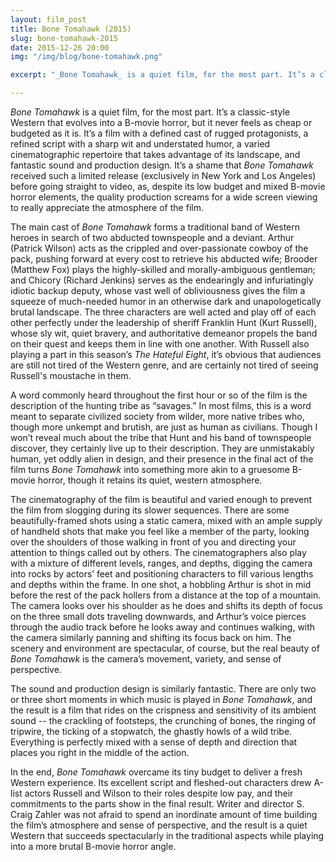 ```yaml
---
layout: film_post
title: Bone Tomahawk (2015)
slug: bone-tomahawk-2015
date: 2015-12-26 20:00
img: "/img/blog/bone-tomahawk.png"

excerpt: "_Bone Tomahawk_ is a quiet film, for the most part. It’s a classic-style Western that evolves into a B-movie horror, but it never feels as cheap or budgeted as it is. It’s a film with a defined cast of rugged protagonists, a refined script with a sharp wit and understated humor, a varied cinematographic repertoire that takes advantage of its landscape, and fantastic sound and production design."

---
```


_Bone Tomahawk_ is a quiet film, for the most part. It’s a classic-style Western that evolves into a B-movie horror, but it never feels as cheap or budgeted as it is. It’s a film with a defined cast of rugged protagonists, a refined script with a sharp wit and understated humor, a varied cinematographic repertoire that takes advantage of its landscape, and fantastic sound and production design. It’s a shame that _Bone Tomahawk_ received such a limited release (exclusively in New York and Los Angeles) before going straight to video, as, despite its low budget and mixed B-movie horror elements, the quality production screams for a wide screen viewing to really appreciate the atmosphere of the film.

The main cast of _Bone Tomahawk_ forms a traditional band of Western heroes in search of two abducted townspeople and a deviant. Arthur (Patrick Wilson) acts as the crippled and over-passionate cowboy of the pack, pushing forward at every cost to retrieve his abducted wife; Brooder (Matthew Fox) plays the highly-skilled and morally-ambiguous gentleman; and Chicory (Richard Jenkins) serves as the endearingly and infuriatingly idiotic backup deputy, whose vast well of obliviousness gives the film a squeeze of much-needed humor in an otherwise dark and unapologetically brutal landscape. The three characters are well acted and play off of each other perfectly under the leadership of sheriff Franklin Hunt (Kurt Russell), whose sly wit, quiet bravery, and authoritative demeanor propels the band on their quest and keeps them in line with one another. With Russell also playing a part in this season’s _The Hateful Eight_, it’s obvious that audiences are still not tired of the Western genre, and are certainly not tired of seeing Russell's moustache in them.

A word commonly heard throughout the first hour or so of the film is the description of the hunting tribe as “savages.” In most films, this is a word meant to separate civilized society from wilder, more native tribes who, though more unkempt and brutish, are just as human as civilians. Though I won’t reveal much about the tribe that Hunt and his band of townspeople discover, they certainly live up to their description. They are unmistakably human, yet oddly alien in design, and their presence in the final act of the film turns _Bone Tomahawk_ into something more akin to a gruesome B-movie horror, though it retains its quiet, western atmosphere.

The cinematography of the film is beautiful and varied enough to prevent the film from slogging during its slower sequences. There are some beautifully-framed shots using a static camera, mixed with an ample supply of handheld shots that make you feel like a member of the party, looking over the shoulders of those walking in front of you and directing your attention to things called out by others. The cinematographers also play with a mixture of different levels, ranges, and depths, digging the camera into rocks by actors’ feet and positioning characters to fill various lengths and depths within the frame. In one shot, a hobbling Arthur is shot in mid before the rest of the pack hollers from a distance at the top of a mountain. The camera looks over his shoulder as he does and shifts its depth of focus on the three small dots traveling downwards, and Arthur’s voice pierces through the audio track before he looks away and continues walking, with the camera similarly panning and shifting its focus back on him. The scenery and environment are spectacular, of course, but the real beauty of _Bone Tomahawk_ is the camera’s movement, variety, and sense of perspective.

The sound and production design is similarly fantastic. There are only two or three short moments in which music is played in _Bone Tomahawk_, and the result is a film that rides on the crispness and sensitivity of its ambient sound -- the crackling of footsteps, the crunching of bones, the ringing of tripwire, the ticking of a stopwatch, the ghastly howls of a wild tribe. Everything is perfectly mixed with a sense of depth and direction that places you right in the middle of the action.

In the end, _Bone Tomahawk_ overcame its tiny budget to deliver a fresh Western experience. Its excellent script and fleshed-out characters drew A-list actors Russell and Wilson to their roles despite low pay, and their commitments to the parts show in the final result. Writer and director S. Craig Zahler was not afraid to spend an inordinate amount of time building the film’s atmosphere and sense of perspective, and the result is a quiet Western that succeeds spectacularly in the traditional aspects while playing into a more brutal B-movie horror angle.